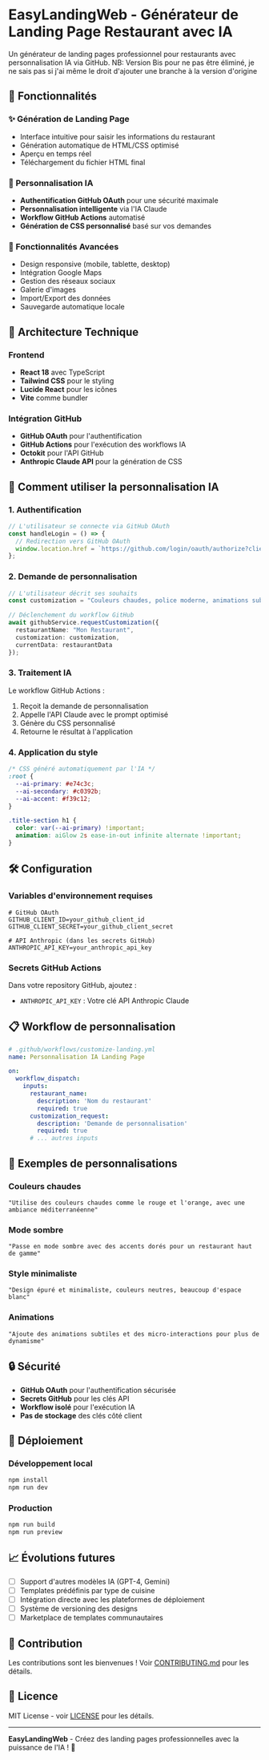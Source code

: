 # EasyLandingWeb - Générateur de Landing Page Restaurant avec IA

Un générateur de landing pages professionnel pour restaurants avec personnalisation IA via GitHub.
NB: Version Bis pour ne pas être éliminé, je ne sais pas si j'ai même le droit d'ajouter une branche à la version d'origine

## 🚀 Fonctionnalités

### ✨ Génération de Landing Page
- Interface intuitive pour saisir les informations du restaurant
- Génération automatique de HTML/CSS optimisé
- Aperçu en temps réel
- Téléchargement du fichier HTML final

### 🎨 Personnalisation IA
- **Authentification GitHub OAuth** pour une sécurité maximale
- **Personnalisation intelligente** via l'IA Claude
- **Workflow GitHub Actions** automatisé
- **Génération de CSS personnalisé** basé sur vos demandes

### 📱 Fonctionnalités Avancées
- Design responsive (mobile, tablette, desktop)
- Intégration Google Maps
- Gestion des réseaux sociaux
- Galerie d'images
- Import/Export des données
- Sauvegarde automatique locale

## 🔧 Architecture Technique

### Frontend
- **React 18** avec TypeScript
- **Tailwind CSS** pour le styling
- **Lucide React** pour les icônes
- **Vite** comme bundler

### Intégration GitHub
- **GitHub OAuth** pour l'authentification
- **GitHub Actions** pour l'exécution des workflows IA
- **Octokit** pour l'API GitHub
- **Anthropic Claude API** pour la génération de CSS

## 🎯 Comment utiliser la personnalisation IA

### 1. Authentification
```typescript
// L'utilisateur se connecte via GitHub OAuth
const handleLogin = () => {
  // Redirection vers GitHub OAuth
  window.location.href = `https://github.com/login/oauth/authorize?client_id=${clientId}&...`;
};
```

### 2. Demande de personnalisation
```typescript
// L'utilisateur décrit ses souhaits
const customization = "Couleurs chaudes, police moderne, animations subtiles";

// Déclenchement du workflow GitHub
await githubService.requestCustomization({
  restaurantName: "Mon Restaurant",
  customization: customization,
  currentData: restaurantData
});
```

### 3. Traitement IA
Le workflow GitHub Actions :
1. Reçoit la demande de personnalisation
2. Appelle l'API Claude avec le prompt optimisé
3. Génère du CSS personnalisé
4. Retourne le résultat à l'application

### 4. Application du style
```css
/* CSS généré automatiquement par l'IA */
:root {
  --ai-primary: #e74c3c;
  --ai-secondary: #c0392b;
  --ai-accent: #f39c12;
}

.title-section h1 {
  color: var(--ai-primary) !important;
  animation: aiGlow 2s ease-in-out infinite alternate !important;
}
```

## 🛠️ Configuration

### Variables d'environnement requises
```env
# GitHub OAuth
GITHUB_CLIENT_ID=your_github_client_id
GITHUB_CLIENT_SECRET=your_github_client_secret

# API Anthropic (dans les secrets GitHub)
ANTHROPIC_API_KEY=your_anthropic_api_key
```

### Secrets GitHub Actions
Dans votre repository GitHub, ajoutez :
- `ANTHROPIC_API_KEY` : Votre clé API Anthropic Claude

## 📋 Workflow de personnalisation

```yaml
# .github/workflows/customize-landing.yml
name: Personnalisation IA Landing Page

on:
  workflow_dispatch:
    inputs:
      restaurant_name:
        description: 'Nom du restaurant'
        required: true
      customization_request:
        description: 'Demande de personnalisation'
        required: true
      # ... autres inputs
```

## 🎨 Exemples de personnalisations

### Couleurs chaudes
```
"Utilise des couleurs chaudes comme le rouge et l'orange, avec une ambiance méditerranéenne"
```

### Mode sombre
```
"Passe en mode sombre avec des accents dorés pour un restaurant haut de gamme"
```

### Style minimaliste
```
"Design épuré et minimaliste, couleurs neutres, beaucoup d'espace blanc"
```

### Animations
```
"Ajoute des animations subtiles et des micro-interactions pour plus de dynamisme"
```

## 🔒 Sécurité

- **GitHub OAuth** pour l'authentification sécurisée
- **Secrets GitHub** pour les clés API
- **Workflow isolé** pour l'exécution IA
- **Pas de stockage** des clés côté client

## 🚀 Déploiement

### Développement local
```bash
npm install
npm run dev
```

### Production
```bash
npm run build
npm run preview
```

## 📈 Évolutions futures

- [ ] Support d'autres modèles IA (GPT-4, Gemini)
- [ ] Templates prédéfinis par type de cuisine
- [ ] Intégration directe avec les plateformes de déploiement
- [ ] Système de versioning des designs
- [ ] Marketplace de templates communautaires

## 🤝 Contribution

Les contributions sont les bienvenues ! Voir [CONTRIBUTING.md](CONTRIBUTING.md) pour les détails.

## 📄 Licence

MIT License - voir [LICENSE](LICENSE) pour les détails.

---

**EasyLandingWeb** - Créez des landing pages professionnelles avec la puissance de l'IA ! 🚀
